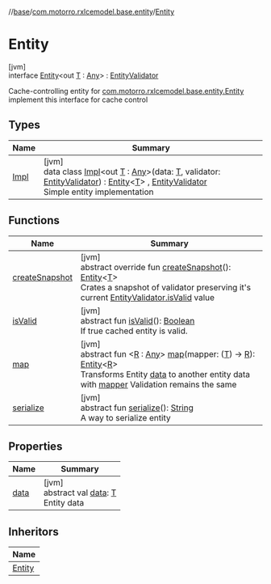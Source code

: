 //[base](../../../index.md)/[com.motorro.rxlcemodel.base.entity](../index.md)/[Entity](index.md)

# Entity

[jvm]\
interface [Entity](index.md)&lt;out [T](index.md) : [Any](https://kotlinlang.org/api/latest/jvm/stdlib/kotlin/-any/index.html)&gt; : [EntityValidator](../-entity-validator/index.md)

Cache-controlling entity for [com.motorro.rxlcemodel.base.entity.Entity](index.md) implement this interface for cache control

## Types

| Name | Summary |
|---|---|
| [Impl](-impl/index.md) | [jvm]<br>data class [Impl](-impl/index.md)&lt;out [T](-impl/index.md) : [Any](https://kotlinlang.org/api/latest/jvm/stdlib/kotlin/-any/index.html)&gt;(data: [T](-impl/index.md), validator: [EntityValidator](../-entity-validator/index.md)) : [Entity](index.md)&lt;[T](-impl/index.md)&gt; , [EntityValidator](../-entity-validator/index.md)<br>Simple entity implementation |

## Functions

| Name | Summary |
|---|---|
| [createSnapshot](create-snapshot.md) | [jvm]<br>abstract override fun [createSnapshot](create-snapshot.md)(): [Entity](index.md)&lt;[T](index.md)&gt;<br>Crates a snapshot of validator preserving it's current [EntityValidator.isValid](../-entity-validator/is-valid.md) value |
| [isValid](../-entity-validator/is-valid.md) | [jvm]<br>abstract fun [isValid](../-entity-validator/is-valid.md)(): [Boolean](https://kotlinlang.org/api/latest/jvm/stdlib/kotlin/-boolean/index.html)<br>If true cached entity is valid. |
| [map](map.md) | [jvm]<br>abstract fun &lt;[R](map.md) : [Any](https://kotlinlang.org/api/latest/jvm/stdlib/kotlin/-any/index.html)&gt; [map](map.md)(mapper: ([T](index.md)) -&gt; [R](map.md)): [Entity](index.md)&lt;[R](map.md)&gt;<br>Transforms Entity [data](data.md) to another entity data with [mapper](map.md) Validation remains the same |
| [serialize](../-entity-validator/serialize.md) | [jvm]<br>abstract fun [serialize](../-entity-validator/serialize.md)(): [String](https://kotlinlang.org/api/latest/jvm/stdlib/kotlin/-string/index.html)<br>A way to serialize entity |

## Properties

| Name | Summary |
|---|---|
| [data](data.md) | [jvm]<br>abstract val [data](data.md): [T](index.md)<br>Entity data |

## Inheritors

| Name |
|---|
| [Entity](-impl/index.md) |
